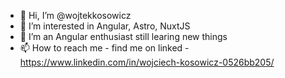 - 👋 Hi, I’m @wojtekkosowicz
- 👀 I’m interested in Angular, Astro, NuxtJS
- 🌱 I’m an Angular enthusiast still learing new things
- 📫 How to reach me - find me on linked - https://www.linkedin.com/in/wojciech-kosowicz-0526bb205/

<!---
wojtekkosowicz/wojtekkosowicz is a ✨ special ✨ repository because its `README.md` (this file) appears on your GitHub profile.
You can click the Preview link to take a look at your changes.
--->
